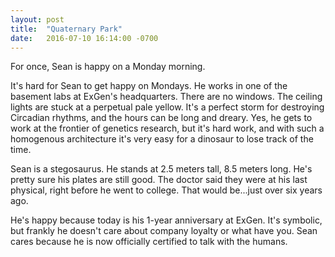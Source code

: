 ```yaml
---
layout: post
title:  "Quaternary Park"
date:   2016-07-10 16:14:00 -0700
---
```


For once, Sean is happy on a Monday morning.

It's hard for Sean to get happy on Mondays. He works in one of the basement
labs at ExGen's headquarters. There are no windows. The ceiling lights are stuck
at a perpetual pale yellow. It's a perfect storm for destroying Circadian rhythms,
and the hours can be long and dreary.
Yes, he gets to work at the frontier of genetics
research, but it's hard work, and with such a homogenous architecture it's
very easy for a dinosaur to lose track of the time.

Sean is a stegosaurus. He stands at 2.5 meters tall, 8.5 meters long. He's
pretty sure his plates are still good. The doctor said they were at his last
physical, right before he went to college. That would be...just over six
years ago.

He's happy because today is his 1-year anniversary at ExGen. It's symbolic, but
frankly he doesn't care about company loyalty or what have you. Sean cares
because he is now officially certified to talk with the humans.
